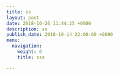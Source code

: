 ```yaml
---
title: ss
layout: post
date: 2018-10-26 11:44:25 +0000
description: ss
publish_date: 2018-10-14 22:00:00 +0000
menu:
  navigation:
    weight: 6
    title: sss

---
```

